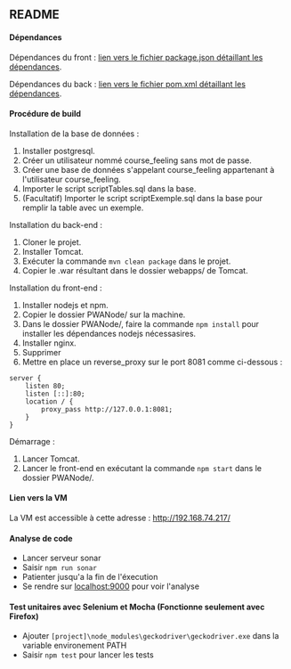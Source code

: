 ## README
#### Dépendances 

Dépendances du front : [lien vers le fichier package.json détaillant les dépendances](https://forge.univ-lyon1.fr/p1608372/m1if10/blob/FINAL/PWANode/package.json).

Dépendances du back : [lien vers le fichier pom.xml détaillant les dépendances](https://forge.univ-lyon1.fr/p1608372/m1if10/blob/FINAL/course_feeling/pom.xml).

#### Procédure de build

Installation de la base de données :
1. Installer postgresql.
2. Créer un utilisateur nommé course_feeling sans mot de passe.
3. Créer une base de données s'appelant course\_feeling appartenant à l'utilisateur course\_feeling.
4. Importer le script scriptTables.sql dans la base.
5. (Facultatif) Importer le script scriptExemple.sql dans la base pour remplir la table avec un exemple.

Installation du back-end :
1. Cloner le projet.
2. Installer Tomcat.
3. Exécuter la commande `mvn clean package` dans le projet.
4. Copier le .war résultant dans le dossier webapps/ de Tomcat.

Installation du front-end : 
1. Installer nodejs et npm.
2. Copier le dossier PWANode/ sur la machine.
3. Dans le dossier PWANode/, faire la commande  `npm install` pour installer les dépendances nodejs nécessasires.
4. Installer nginx.
5. Supprimer 
6. Mettre en place un reverse_proxy sur le port 8081 comme ci-dessous :
```
server {
    listen 80;
    listen [::]:80;
    location / {
        proxy_pass http://127.0.0.1:8081;
    }
}
```

Démarrage :

1. Lancer Tomcat.
2. Lancer le front-end en exécutant la commande `npm start` dans le dossier PWANode/.

#### Lien vers la VM

La VM est accessible à cette adresse : http://192.168.74.217/

#### Analyse de code
* Lancer serveur sonar
* Saisir ```npm run sonar```
* Patienter jusqu'a la fin de l'éxecution
* Se rendre sur [localhost:9000](http://localhost:9000/) pour voir l'analyse

#### Test unitaires avec Selenium et Mocha (Fonctionne seulement avec Firefox)
* Ajouter ```[project]\node_modules\geckodriver\geckodriver.exe``` dans la variable environement PATH
* Saisir ```npm test``` pour lancer les tests
